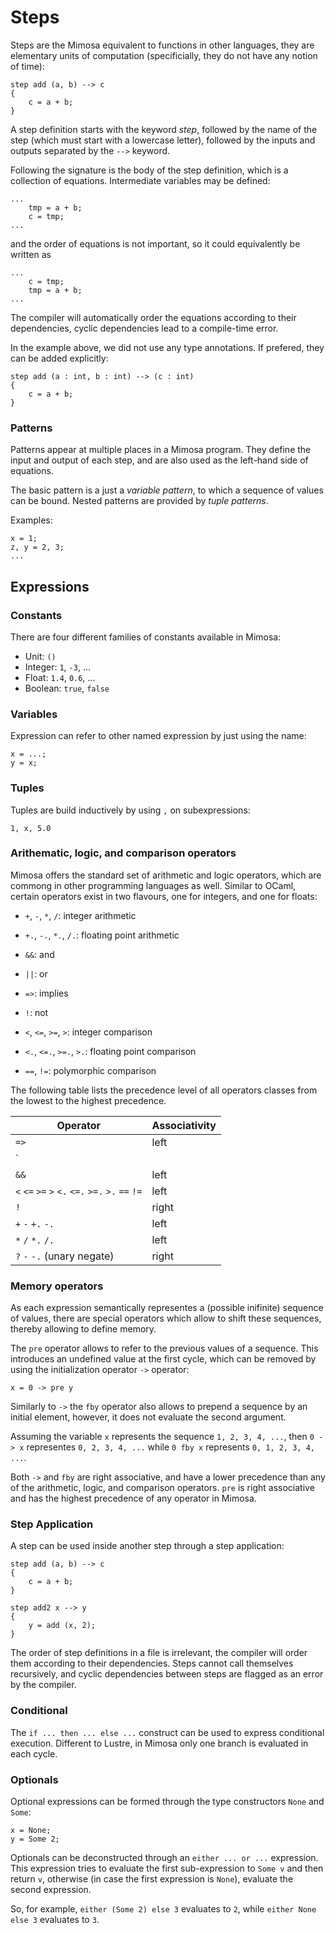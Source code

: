 # Steps

Steps are the Mimosa equivalent to functions in other languages, they are elementary
units of computation (specificially, they do not have any notion of time):

```text
step add (a, b) --> c
{
    c = a + b;
}
```

A step definition starts with the keyword *step*, followed by the name of the step
(which must start with a lowercase letter), followed by the inputs and outputs separated
by the `-->` keyword.

Following the signature is the body of the step definition, which is a collection
of equations. Intermediate variables may be defined:

```text
...
    tmp = a + b;
    c = tmp;
...
```

and the order of equations is not important, so it could equivalently be written as

```text
...
    c = tmp;
    tmp = a + b;
...
```

The compiler will automatically order the equations according to their dependencies,
cyclic dependencies lead to a compile-time error.

In the example above, we did not use any type annotations. If prefered, they can be
added explicitly:

```text
step add (a : int, b : int) --> (c : int)
{
    c = a + b;
}
```



### Patterns

Patterns appear at multiple places in a Mimosa program. They define the input and
output of each step, and are also used as the left-hand side of equations.

The basic pattern is a just a *variable pattern*, to which a sequence of values can be bound.
Nested patterns are provided by *tuple patterns*.

Examples:

```text
x = 1;
z, y = 2, 3;
...
```

## Expressions

### Constants

There are four different families of constants available in Mimosa:

- Unit: `()`
- Integer: `1`, `-3`, ...
- Float: `1.4`, `0.6`, ...
- Boolean: `true`, `false`

### Variables

Expression can refer to other named expression by just using the name:

```text
x = ...;
y = x;
```

### Tuples

Tuples are build inductively by using `,` on subexpressions:

```text
1, x, 5.0
```

### Arithematic, logic, and comparison operators

Mimosa offers the standard set of arithmetic and logic operators, which are commong in other programming languages as well. Similar to OCaml, certain operators exist in two flavours, one for integers, and one for floats:

- `+`, `-`, `*`, `/`: integer arithmetic
- `+.`, `-.`, `*.`, `/.`: floating point arithmetic

- `&&`: and
- `||`: or
- `=>`: implies
- `!`: not

- `<`, `<=`, `>=`, `>`: integer comparison
- `<.`, `<=.`, `>=.`, `>.`: floating point comparison

- `==`, `!=`: polymorphic comparison

The following table lists the precedence level of all operators classes from the lowest to the highest precedence.

| Operator | Associativity |
| --- | --- |
| `=>` | left |
| `||` | left |
| `&&` | left |
| `<` `<=` `>=` `>` `<.` `<=.` `>=.` `>.` `==` `!=` | left |
| `!` | right |
| `+` `-` `+.` `-.` | left |
| `*` `/` `*.` `/.` | left |
| `?` `-` `-.` (unary negate) | right |

### Memory operators

As each expression semantically representes a (possible inifinite) sequence of
values, there are special operators which allow to shift these sequences,
thereby allowing to define memory.

The `pre` operator allows to refer to the previous values of a sequence. This
introduces an undefined value at the first cycle, which can be removed by using
the initialization operator `->` operator:

```text
x = 0 -> pre y
```

Similarly to `->` the `fby` operator also allows to prepend a sequence by an
initial element, however, it does not evaluate the second argument.

Assuming the variable `x` represents the sequence `1, 2, 3, 4, ...`, then 
`0 -> x` representes `0, 2, 3, 4, ...` while `0 fby x` represents `0, 1, 2, 3, 4, ...`.

Both `->` and `fby` are right associative, and have a lower precedence than any of the arithmetic, logic, and comparison operators. `pre` is right associative and has the highest precedence of any operator in Mimosa.

### Step Application

A step can be used inside another step through a step application:

```text
step add (a, b) --> c
{
    c = a + b;
}

step add2 x --> y
{
    y = add (x, 2);
}
```

The order of step definitions in a file is irrelevant, the compiler will order
them according to their dependencies. Steps cannot call themselves recursively,
and cyclic dependencies between steps are flagged as an error by the compiler.

### Conditional

The `if ... then ... else ...` construct can be used to express conditional execution.
Different to Lustre, in Mimosa only one branch is evaluated in each cycle.

### Optionals

Optional expressions can be formed through the type constructors `None` and `Some`: 

```text
x = None;
y = Some 2;
```

Optionals can be deconstructed through an `either ... or ...` expression.
This expression tries to evaluate the first sub-expression to `Some v` and then
return `v`, otherwise (in case the first expression is `None`), evaluate the
second expression.

So, for example, `either (Some 2) else 3` evaluates to `2`, while `either None else 3`
evaluates to `3`.
